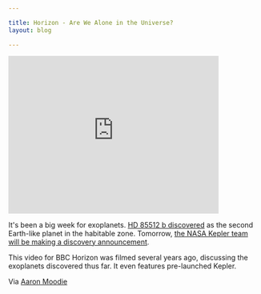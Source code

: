 ```yaml
---

title: Horizon - Are We Alone in the Universe?
layout: blog

---
```


<iframe width="420" height="315" src="http://www.youtube.com/embed/HJUjsxNj84o?rel=0" frameborder="0" allowfullscreen="allowfullscreen"> </iframe>

It's been a big week for exoplanets. [HD 85512 b discovered](http://www.youtube.com/watch?v=y2UJ_EdKY9M) as the second Earth-like planet in the habitable zone. Tomorrow, [the NASA Kepler team will be making a discovery announcement](http://www.nasa.gov/centers/ames/news/releases/2011/11-68AR.html).

This video for BBC Horizon was filmed several years ago, discussing the exoplanets discovered thus far. It even features pre-launched Kepler.

Via [Aaron Moodie](https://twitter.com/aaronmoodie/status/114118106162532353)